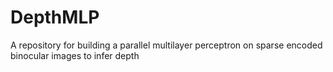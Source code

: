 # DepthMLP
A repository for building a parallel multilayer perceptron on sparse encoded binocular images to infer depth
